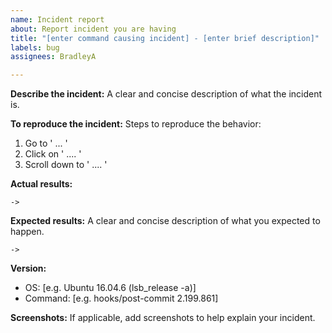 ```yaml
---
name: Incident report
about: Report incident you are having
title: "[enter command causing incident] - [enter brief description]"
labels: bug
assignees: BradleyA

---
```


**Describe the incident:**
A clear and concise description of what the incident is.

**To reproduce the incident:**
Steps to reproduce the behavior:
1. Go to ' ... '
2. Click on ' .... '
3. Scroll down to ' .... '

**Actual results:**

    ->

**Expected results:**
A clear and concise description of what you expected to happen.

    ->

**Version:**
 - OS: [e.g. Ubuntu 16.04.6 (lsb_release -a)]
 - Command: [e.g. hooks/post-commit  2.199.861]

**Screenshots:**
If applicable, add screenshots to help explain your incident.
